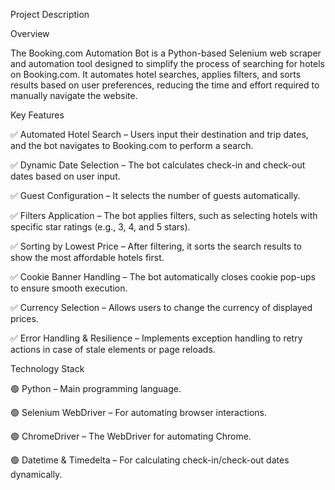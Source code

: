 Project Description

Overview

The Booking.com Automation Bot is a Python-based Selenium web scraper and automation tool designed to simplify the process of searching for hotels on Booking.com. It automates hotel searches, applies filters, and sorts results based on user preferences, reducing the time and effort required to manually navigate the website.

Key Features

✅ Automated Hotel Search – Users input their destination and trip dates, and the bot navigates to Booking.com to perform a search.

✅ Dynamic Date Selection – The bot calculates check-in and check-out dates based on user input.

✅ Guest Configuration – It selects the number of guests automatically.

✅ Filters Application – The bot applies filters, such as selecting hotels with specific star ratings (e.g., 3, 4, and 5 stars).

✅ Sorting by Lowest Price – After filtering, it sorts the search results to show the most affordable hotels first.

✅ Cookie Banner Handling – The bot automatically closes cookie pop-ups to ensure smooth execution.

✅ Currency Selection – Allows users to change the currency of displayed prices.

✅ Error Handling & Resilience – Implements exception handling to retry actions in case of stale elements or page reloads.

Technology Stack

🟢 Python – Main programming language.

🟢 Selenium WebDriver – For automating browser interactions.

🟢 ChromeDriver – The WebDriver for automating Chrome.

🟢 Datetime & Timedelta – For calculating check-in/check-out dates dynamically.
